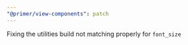 ```yaml
---
"@primer/view-components": patch
---
```


Fixing the utilities build not matching properly for `font_size`
